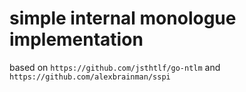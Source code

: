 # simple internal monologue implementation
based on `https://github.com/jsthtlf/go-ntlm` and `https://github.com/alexbrainman/sspi`
